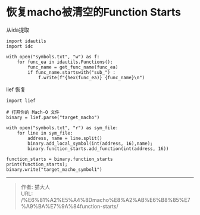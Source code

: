 # 恢复macho被清空的Function Starts


从ida提取
```
import idautils
import idc

with open("symbols.txt", "w") as f:
    for func_ea in idautils.Functions():
        func_name = get_func_name(func_ea)
        if func_name.startswith("sub_") :
            f.write(f"{hex(func_ea)} {func_name}\n")
```

lief 恢复
```
import lief

# 打开你的 Mach-O 文件
binary = lief.parse("target_macho")

with open("symbols.txt", "r") as sym_file:
    for line in sym_file:
        address, name = line.split()
        binary.add_local_symbol(int(address, 16),name);
        binary.function_starts.add_function(int(address, 16))
        
function_starts = binary.function_starts
print(function_starts);
binary.write("target_macho_symbol1")

```

---

> 作者: 猫大人  
> URL: /%E6%81%A2%E5%A4%8Dmacho%E8%A2%AB%E6%B8%85%E7%A9%BA%E7%9A%84function-starts/  

